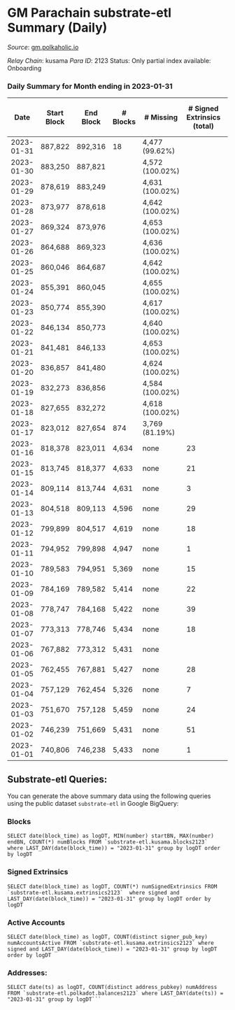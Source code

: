 # GM Parachain substrate-etl Summary (Daily)

_Source_: [gm.polkaholic.io](https://gm.polkaholic.io)

*Relay Chain*: kusama
*Para ID*: 2123
Status: Only partial index available: Onboarding


### Daily Summary for Month ending in 2023-01-31


| Date | Start Block | End Block | # Blocks | # Missing | # Signed Extrinsics (total) | # Active Accounts | # Addresses with Balances | # Events | # Transfers | # XCM Transfers In | # XCM Transfers Out |
| ---- | ----------- | --------- | -------- | --------- | --------------------------- | ----------------- | ------------------------- | -------- | ----------- | ------------------ | ------------------- |
| 2023-01-31 | 887,822 | 892,316 | 18 | 4,477 (99.62%) |  |  | 9,100 | 36 |   |   |   |
| 2023-01-30 | 883,250 | 887,821 |  | 4,572 (100.02%) |  |  | 9,100 |  |   |   |   |
| 2023-01-29 | 878,619 | 883,249 |  | 4,631 (100.02%) |  |  | 9,100 |  |   |   |   |
| 2023-01-28 | 873,977 | 878,618 |  | 4,642 (100.02%) |  |  | 9,100 |  |   |   |   |
| 2023-01-27 | 869,324 | 873,976 |  | 4,653 (100.02%) |  |  | 9,100 |  |   |   |   |
| 2023-01-26 | 864,688 | 869,323 |  | 4,636 (100.02%) |  |  | 9,100 |  |   |   |   |
| 2023-01-25 | 860,046 | 864,687 |  | 4,642 (100.02%) |  |  | 9,100 |  |   |   |   |
| 2023-01-24 | 855,391 | 860,045 |  | 4,655 (100.02%) |  |  | 9,100 |  |   |   |   |
| 2023-01-23 | 850,774 | 855,390 |  | 4,617 (100.02%) |  |  | 9,100 |  |   |   |   |
| 2023-01-22 | 846,134 | 850,773 |  | 4,640 (100.02%) |  |  | 9,100 |  |   |   |   |
| 2023-01-21 | 841,481 | 846,133 |  | 4,653 (100.02%) |  |  | 9,100 |  |   |   |   |
| 2023-01-20 | 836,857 | 841,480 |  | 4,624 (100.02%) |  |  | 9,100 |  |   |   |   |
| 2023-01-19 | 832,273 | 836,856 |  | 4,584 (100.02%) |  |  | 9,100 |  |   |   |   |
| 2023-01-18 | 827,655 | 832,272 |  | 4,618 (100.02%) |  |  | 9,100 |  |   |   |   |
| 2023-01-17 | 823,012 | 827,654 | 874 | 3,769 (81.19%) |  |  | 9,100 | 1,750 |   |   |   |
| 2023-01-16 | 818,378 | 823,011 | 4,634 | none  | 23 | 5 | 9,100 | 9,958 | 413  |   |   |
| 2023-01-15 | 813,745 | 818,377 | 4,633 | none  | 21 | 5 | 9,100 | 9,842 | 362  |   |   |
| 2023-01-14 | 809,114 | 813,744 | 4,631 | none  | 3 | 2 | 9,100 | 9,419 | 80  |   |   |
| 2023-01-13 | 804,518 | 809,113 | 4,596 | none  | 29 | 6 | 9,100 | 10,111 | 451  |   |   |
| 2023-01-12 | 799,899 | 804,517 | 4,619 | none  | 18 | 6 | 9,100 | 10,033 | 346  |   |   |
| 2023-01-11 | 794,952 | 799,898 | 4,947 | none  | 1 | 1 | 9,099 | 9,962 | 42  |   |   |
| 2023-01-10 | 789,583 | 794,951 | 5,369 | none  | 15 | 6 | 9,099 | 11,395 | 333  |   |   |
| 2023-01-09 | 784,169 | 789,582 | 5,414 | none  | 22 | 9 | 9,098 | 11,544 | 408  |   |   |
| 2023-01-08 | 778,747 | 784,168 | 5,422 | none  | 39 | 7 | 9,098 | 11,829 | 515  |   |   |
| 2023-01-07 | 773,313 | 778,746 | 5,434 | none  | 18 | 4 | 9,098 | 11,639 | 410  |   |   |
| 2023-01-06 | 767,882 | 773,312 | 5,431 | none  |  |  | 9,098 | 10,873 |   |   |   |
| 2023-01-05 | 762,455 | 767,881 | 5,427 | none  | 28 | 4 | 9,098 | 12,177 | 773  |   |   |
| 2023-01-04 | 757,129 | 762,454 | 5,326 | none  | 7 | 5 | 9,098 | 10,888 | 159  |   |   |
| 2023-01-03 | 751,670 | 757,128 | 5,459 | none  | 24 | 9 | 9,098 | 11,641 | 444  |   |   |
| 2023-01-02 | 746,239 | 751,669 | 5,431 | none  | 51 | 5 | 9,097 | 12,119 | 715  |   |   |
| 2023-01-01 | 740,806 | 746,238 | 5,433 | none  | 1 | 1 | 9,097 | 10,925 | 35  |   |   |

## Substrate-etl Queries:
You can generate the above summary data using the following queries using the public dataset `substrate-etl` in Google BigQuery:


### Blocks
```
SELECT date(block_time) as logDT, MIN(number) startBN, MAX(number) endBN, COUNT(*) numBlocks FROM `substrate-etl.kusama.blocks2123`  where LAST_DAY(date(block_time)) = "2023-01-31" group by logDT order by logDT
```


### Signed Extrinsics
```
SELECT date(block_time) as logDT, COUNT(*) numSignedExtrinsics FROM `substrate-etl.kusama.extrinsics2123`  where signed and LAST_DAY(date(block_time)) = "2023-01-31" group by logDT order by logDT
```


### Active Accounts
```
SELECT date(block_time) as logDT, COUNT(distinct signer_pub_key) numAccountsActive FROM `substrate-etl.kusama.extrinsics2123` where signed and LAST_DAY(date(block_time)) = "2023-01-31" group by logDT order by logDT
```


### Addresses:
```
SELECT date(ts) as logDT, COUNT(distinct address_pubkey) numAddress FROM `substrate-etl.polkadot.balances2123` where LAST_DAY(date(ts)) = "2023-01-31" group by logDT```

